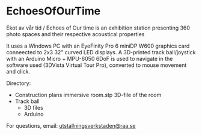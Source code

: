 # EchoesOfOurTime
Ekot av vår tid / Echoes of Our time is an exhibition station presenting 360 photo spaces and their respective acoustical properties

It uses a Windows PC with an EyeFinity Pro 6 miniDP W600 graphics card conneected to 2x3 32" curved LED displays.
A 3D-printed track ball/joystick with an Arduino Micro + MPU-6050 6DoF is used to navigate in the software used (3DVista Virtual Tour Pro), converted to mouse movement and click.

Directory:
- Construction plans
    immersive room.stp 3D-file of the room
- Track ball
  - 3D files
  - Arduino
    


For questions, email: utstallningsverkstaden@raa.se

